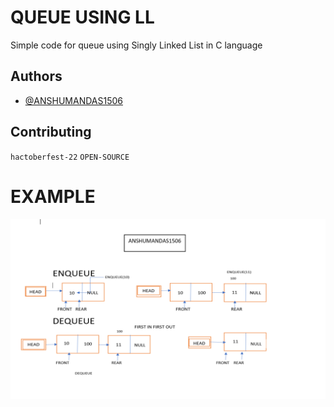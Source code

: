 
# QUEUE USING LL

Simple code for queue using Singly Linked List in C language


## Authors

- [@ANSHUMANDAS1506](https://github.com/ANSHUMANDAS1506)

## Contributing

`hactoberfest-22` `OPEN-SOURCE`

# EXAMPLE
![App Screenshot](./images/QUEUE.png)
